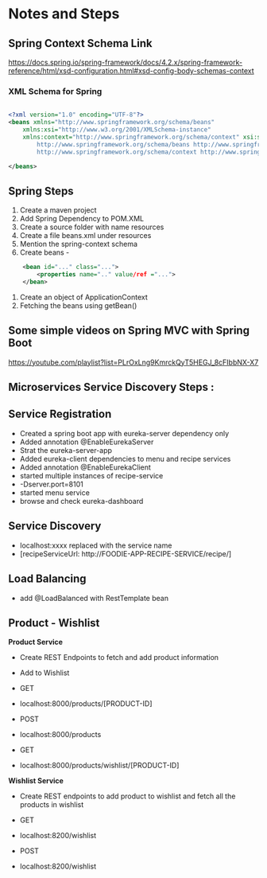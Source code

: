# Notes and Steps

## Spring Context Schema Link

https://docs.spring.io/spring-framework/docs/4.2.x/spring-framework-reference/html/xsd-configuration.html#xsd-config-body-schemas-context

### XML Schema for Spring


```xml

<?xml version="1.0" encoding="UTF-8"?>
<beans xmlns="http://www.springframework.org/schema/beans"
    xmlns:xsi="http://www.w3.org/2001/XMLSchema-instance"
    xmlns:context="http://www.springframework.org/schema/context" xsi:schemaLocation="
        http://www.springframework.org/schema/beans http://www.springframework.org/schema/beans/spring-beans.xsd
        http://www.springframework.org/schema/context http://www.springframework.org/schema/context/spring-context.xsd"> <!-- bean definitions here -->

</beans>

```

## Spring Steps

1. Create a maven project
1. Add Spring Dependency to POM.XML
1. Create a source folder with name resources
1. Create a file beans.xml under resources
1. Mention the spring-context schema
1. Create beans -
```xml
	<bean id="..." class="...">
		<properties name=".." value/ref ="...">
	</bean>
```
1. Create an object of ApplicationContext
1. Fetching the beans using getBean()


## Some simple videos on Spring MVC with Spring Boot

https://youtube.com/playlist?list=PLrOxLng9KmrckQyT5HEGJ_8cFIbbNX-X7

## Microservices Service Discovery Steps :

**Service Registration**
-------------------------

 - Created a spring boot app with eureka-server dependency only
 - Added annotation @EnableEurekaServer
 - Strat the eureka-server-app
 - Added eureka-client dependencies to menu and recipe services
 - Added annotation @EnableEurekaClient
 - started multiple instances of recipe-service
 - -Dserver.port=8101
 - started menu service
 - browse and check eureka-dashboard



**Service Discovery**
-------------------------
 - localhost:xxxx replaced with the service name
 - [recipeServiceUrl: http://FOODIE-APP-RECIPE-SERVICE/recipe/]

**Load Balancing**
-------------------------
 - add @LoadBalanced with RestTemplate bean


## Product - Wishlist

**Product Service**

- Create REST Endpoints to fetch and add product information
- Add to Wishlist

- GET
* localhost:8000/products/[PRODUCT-ID]

- POST
* localhost:8000/products

- GET
* localhost:8000/products/wishlist/[PRODUCT-ID]

**Wishlist Service**
- Create REST endpoints to add product to wishlist and fetch all the products in wishlist

- GET
* localhost:8200/wishlist

- POST
* localhost:8200/wishlist





